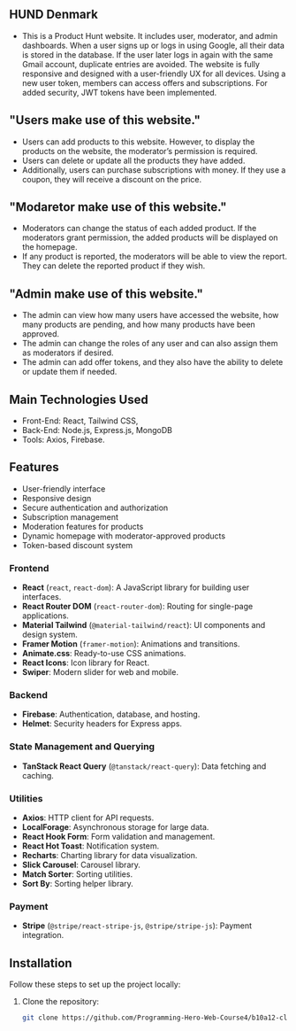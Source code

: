 ## HUND Denmark

* This is a Product Hunt website. It includes user, moderator, and admin dashboards. When a user signs up or logs in using Google, all their data is stored in the database. If the user later logs in again with the same Gmail account, duplicate entries are avoided. The website is fully responsive and designed with a user-friendly UX for all devices. Using a new user token, members can access offers and subscriptions. For added security, JWT tokens have been implemented.

##  "Users make use of this website."

* Users can add products to this website. However, to display the products on the website, the moderator’s permission is required.
* Users can delete or update all the products they have added.
* Additionally, users can purchase subscriptions with money. If they use a coupon, they will receive a discount on the price.

##  "Modaretor make use of this website."

* Moderators can change the status of each added product. If the moderators grant permission, the added products will be displayed on the homepage.
* If any product is reported, the moderators will be able to view the report. They can delete the reported product if they wish.

##  "Admin make use of this website."

* The admin can view how many users have accessed the website, how many products are pending, and how many products have been approved.
* The admin can change the roles of any user and can also assign them as moderators if desired. 
* The admin can add offer tokens, and they also have the ability to delete or update them if needed.

## Main Technologies Used
* Front-End: React, Tailwind CSS,
* Back-End: Node.js, Express.js, MongoDB
* Tools: Axios, Firebase.

## Features

- User-friendly interface
- Responsive design
- Secure authentication and authorization
- Subscription management
- Moderation features for products
- Dynamic homepage with moderator-approved products
- Token-based discount system

### Frontend
- **React** (`react`, `react-dom`): A JavaScript library for building user interfaces.
- **React Router DOM** (`react-router-dom`): Routing for single-page applications.
- **Material Tailwind** (`@material-tailwind/react`): UI components and design system.
- **Framer Motion** (`framer-motion`): Animations and transitions.
- **Animate.css**: Ready-to-use CSS animations.
- **React Icons**: Icon library for React.
- **Swiper**: Modern slider for web and mobile.

### Backend
- **Firebase**: Authentication, database, and hosting.
- **Helmet**: Security headers for Express apps.

### State Management and Querying
- **TanStack React Query** (`@tanstack/react-query`): Data fetching and caching.

### Utilities
- **Axios**: HTTP client for API requests.
- **LocalForage**: Asynchronous storage for large data.
- **React Hook Form**: Form validation and management.
- **React Hot Toast**: Notification system.
- **Recharts**: Charting library for data visualization.
- **Slick Carousel**: Carousel library.
- **Match Sorter**: Sorting utilities.
- **Sort By**: Sorting helper library.

### Payment
- **Stripe** (`@stripe/react-stripe-js`, `@stripe/stripe-js`): Payment integration.

## Installation

Follow these steps to set up the project locally:

1. Clone the repository:
   ```bash
   git clone https://github.com/Programming-Hero-Web-Course4/b10a12-client-side-ibrahimkholilullah-web.git